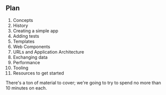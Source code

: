 ## Plan

1. Concepts
2. History
3. Creating a simple app
4. Adding tests
5. Templates
6. Web Components
7. URLs and Application Architecture
8. Exchanging data
9. Performance
10. Tooling
11. Resources to get started


<aside data-markdown class="notes">
There's a ton of material to cover; we're going to try to spend no more than 10 minutes on each.
</aside>
